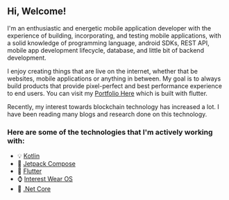 Hi, Welcome!
------------

I'm an enthusiastic and energetic mobile application developer with the experience of building, incorporating, and testing mobile applications, with a solid knowledge of programming language, android SDKs, REST API, mobile app development lifecycle, database, and little bit of backend development.

I enjoy creating things that are live on the internet, whether that be websites, mobile applications or anything in between. My goal is to always build products that provide pixel-perfect and best performance experience to end users. You can visit my [Portfolio Here](https://ghaleprachan.github.io/#/) which is built with flutter.

Recently, my interest towards blockchain technology has increased a lot. I have been reading many blogs and research done on this technology. 

### Here are some of the technologies that I'm actively working with:

- 💡 [Kotlin](https://kotlinlang.org/docs/getting-started.html#is-anything-missing) 
- 🚀 [Jetpack Compose](https://developer.android.com/jetpack/compose)
- 👯 [Flutter](https://docs.flutter.dev/)
- ⌚ [Interest Wear OS](https://developer.android.com/training/wearables)
- 🔭 [.Net Core](https://docs.microsoft.com/en-us/aspnet/core/?view=aspnetcore-6.0)
